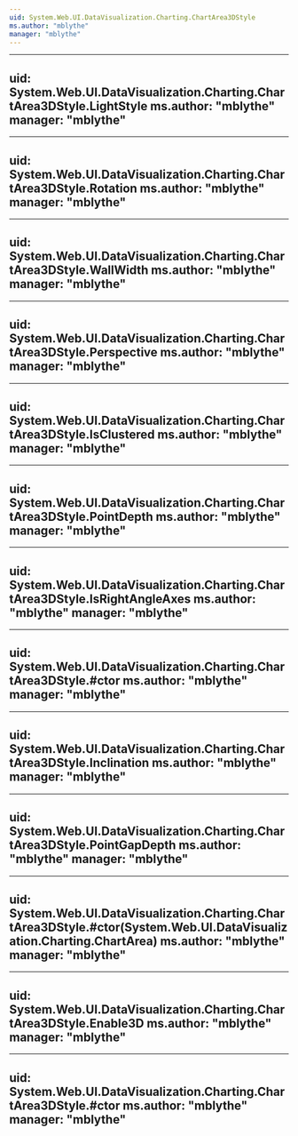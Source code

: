 ```yaml
---
uid: System.Web.UI.DataVisualization.Charting.ChartArea3DStyle
ms.author: "mblythe"
manager: "mblythe"
---
```


---
uid: System.Web.UI.DataVisualization.Charting.ChartArea3DStyle.LightStyle
ms.author: "mblythe"
manager: "mblythe"
---

---
uid: System.Web.UI.DataVisualization.Charting.ChartArea3DStyle.Rotation
ms.author: "mblythe"
manager: "mblythe"
---

---
uid: System.Web.UI.DataVisualization.Charting.ChartArea3DStyle.WallWidth
ms.author: "mblythe"
manager: "mblythe"
---

---
uid: System.Web.UI.DataVisualization.Charting.ChartArea3DStyle.Perspective
ms.author: "mblythe"
manager: "mblythe"
---

---
uid: System.Web.UI.DataVisualization.Charting.ChartArea3DStyle.IsClustered
ms.author: "mblythe"
manager: "mblythe"
---

---
uid: System.Web.UI.DataVisualization.Charting.ChartArea3DStyle.PointDepth
ms.author: "mblythe"
manager: "mblythe"
---

---
uid: System.Web.UI.DataVisualization.Charting.ChartArea3DStyle.IsRightAngleAxes
ms.author: "mblythe"
manager: "mblythe"
---

---
uid: System.Web.UI.DataVisualization.Charting.ChartArea3DStyle.#ctor
ms.author: "mblythe"
manager: "mblythe"
---

---
uid: System.Web.UI.DataVisualization.Charting.ChartArea3DStyle.Inclination
ms.author: "mblythe"
manager: "mblythe"
---

---
uid: System.Web.UI.DataVisualization.Charting.ChartArea3DStyle.PointGapDepth
ms.author: "mblythe"
manager: "mblythe"
---

---
uid: System.Web.UI.DataVisualization.Charting.ChartArea3DStyle.#ctor(System.Web.UI.DataVisualization.Charting.ChartArea)
ms.author: "mblythe"
manager: "mblythe"
---

---
uid: System.Web.UI.DataVisualization.Charting.ChartArea3DStyle.Enable3D
ms.author: "mblythe"
manager: "mblythe"
---

---
uid: System.Web.UI.DataVisualization.Charting.ChartArea3DStyle.#ctor
ms.author: "mblythe"
manager: "mblythe"
---
